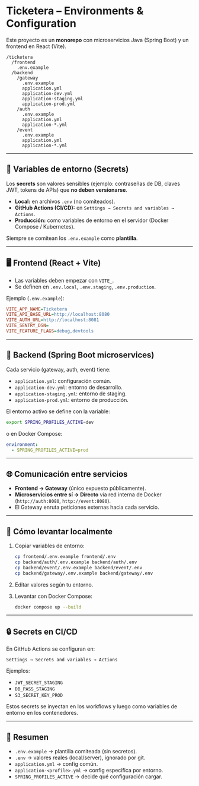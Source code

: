 # Ticketera – Environments & Configuration

Este proyecto es un **monorepo** con microservicios Java (Spring Boot) y un frontend en React (Vite).

```
/ticketera
  /frontend
    .env.example
  /backend
    /gateway
      .env.example
      application.yml
      application-dev.yml
      application-staging.yml
      application-prod.yml
    /auth
      .env.example
      application.yml
      application-*.yml
    /event
      .env.example
      application.yml
      application-*.yml
```

---

## 🔑 Variables de entorno (Secrets)

Los **secrets** son valores sensibles (ejemplo: contraseñas de DB, claves JWT, tokens de APIs) que **no deben versionarse**.  

- **Local:** en archivos `.env` (no comiteados).  
- **GitHub Actions (CI/CD):** en `Settings → Secrets and variables → Actions`.  
- **Producción:** como variables de entorno en el servidor (Docker Compose / Kubernetes).  

Siempre se comitean los `.env.example` como **plantilla**.

---

## 🖥️ Frontend (React + Vite)

- Las variables deben empezar con `VITE_`.  
- Se definen en `.env.local`, `.env.staging`, `.env.production`.  

Ejemplo (`.env.example`):

```ini
VITE_APP_NAME=Ticketera
VITE_API_BASE_URL=http://localhost:8080
VITE_AUTH_URL=http://localhost:8081
VITE_SENTRY_DSN=
VITE_FEATURE_FLAGS=debug,devtools
```

---

## 🔧 Backend (Spring Boot microservices)

Cada servicio (gateway, auth, event) tiene:

- `application.yml`: configuración común.  
- `application-dev.yml`: entorno de desarrollo.  
- `application-staging.yml`: entorno de staging.  
- `application-prod.yml`: entorno de producción.  

El entorno activo se define con la variable:

```bash
export SPRING_PROFILES_ACTIVE=dev
```

o en Docker Compose:

```yaml
environment:
  - SPRING_PROFILES_ACTIVE=prod
```

---

## 🌐 Comunicación entre servicios

- **Frontend → Gateway** (único expuesto públicamente).  
- **Microservicios entre sí → Directo** vía red interna de Docker (`http://auth:8080`, `http://event:8080`).  
- El Gateway enruta peticiones externas hacia cada servicio.  

---

## 🚀 Cómo levantar localmente

1. Copiar variables de entorno:
   ```bash
   cp frontend/.env.example frontend/.env
   cp backend/auth/.env.example backend/auth/.env
   cp backend/event/.env.example backend/event/.env
   cp backend/gateway/.env.example backend/gateway/.env
   ```

2. Editar valores según tu entorno.

3. Levantar con Docker Compose:
   ```bash
   docker compose up --build
   ```

---

## 🔒 Secrets en CI/CD

En GitHub Actions se configuran en:

```
Settings → Secrets and variables → Actions
```

Ejemplos:
- `JWT_SECRET_STAGING`
- `DB_PASS_STAGING`
- `S3_SECRET_KEY_PROD`

Estos secrets se inyectan en los workflows y luego como variables de entorno en los contenedores.

---

## 📌 Resumen

- `.env.example` → plantilla comiteada (sin secretos).  
- `.env` → valores reales (local/server), ignorado por git.
- `application.yml` → config común.  
- `application-<profile>.yml` → config específica por entorno.  
- `SPRING_PROFILES_ACTIVE` → decide qué configuración cargar.  
